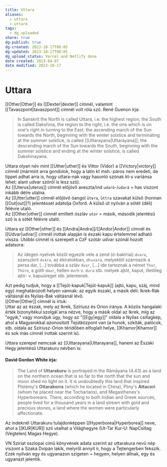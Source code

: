 ```yaml
---
title: Uttara
aliases:
  - uttara
  - uttará
tags:
  - dg_uploaded
share: true
dg-publish: true
dg-created: 2023-10-17T08:05
dg-updated: 2023-10-17T08:05
dg_upload_status: Vercel and Netlify done
date created: 2023-04-07
date modified: 2023-10-17
---
```


# Uttara

[[Other\|Other]] és [[Dexter\|dexter]] címnél, valamint [[Tavaszpont\|tavaszpont]] címnél volt róla szó. René Guenon írja:  
> In Sanskrit the North is called Uttara, i.e. the highest region; the South is called Dakshina, the region to the right, i.e. the one which is on one's right in turning to the East; the ascending march of the Sun towards the North, beginning with the winter solstice and terminating at the summer solstice, is called [[Uttarayana\|Uttarayana]]; the descending march of the Sun towards the South, beginning with the summer solstice and ending at the winter solstice, is called Dakshinayana.  

Uttara olyan név mint [[Uther\|uther]] és Vittor (Vidor) a [[Victory\|victory]] címnél (mármint arra gondolok, hogy a latin kt msh.-páros nem eredeti, de tippet adhat arra is, hogy uttara-nak vagy hasonló szónak kt-s variánsa lehet; alant udvar szóról is lesz szó).  
Az [[Uterus\|uterus]] címnél előjövő aveszta/ind `udarō`-/`udará` = has viszont inkább délre utalna.  
Az [[Utter\|utter]] címnél előjövő óangol `ūtera`, `ūttra` szavakat külső (honnan [[Out\|out]]?) jelentéssel adatolja Oxford. A külső út nyilván a sötét (déli) félévre utaló.  
Az [[Other\|other]] címnél említett ószláv `utor` = másik, második jelentésű szó is a sötét félévre utaló.  

Uttara az [[Other\|other]] és [[Andra\|Andra]]/[[Andor\|Andor]] címnél és [[Udvar\|udvar]] címnél írottak alapján is északi kapu értelemmel adható vissza. Utóbbi címnél is szerepelt a CzF szótár udvar szónál hozott adatsora:  
> Az idegen nyelvek közől egyezik vele a zend (ó-baktriai) `dvara`, szanszkrit `dvára`, az ékiratokban, `dhuvara`, melyektől származik a persa dar, \[...\] továbbá a szláv `dvor`, \[...\] ide tartoznak a német `Thor`, `Thüre`, a góth `daur`, hellen `durh` v. `dura` stb. melyek ajtót, kaput, illetőleg ajtó- v. kapuüreget stb. jelentenek.  

Azt pedig tudjuk, hogy a [[Tejút-kapuk\|Tejút-kapuk]] (ajtó, kapu, száj, mind egy) meghatározott helyen vannak: az egyik északi, a másik déli: Ikrek-Rák váltásnál és Nyilas-Bak váltásnál lévő.  
[[Other\|Other]] címnél is írtuk:  
Uttar az az észak, mely az Ikrek, Szíriusz és Orion iránya. A közös hangalaki érték bizonyítékul szolgál arra nézve, hogy a másik oldal az Ikrek, míg az "egyik," vagy mondjuk úgy, hogy az "[[Egy\|egy]]" oldala a Nyilas csillagkép, ahol a Magyarokkal azonosított Tejútközpont van (a hunok, szkíták, palócok, stb. oldala az Szíriusz-Orion téridőben elfoglalt helye, [[Khamor\|Khamor]] és sok más címnél írottak szerint is).  

Uttara szerepel nemcsak az [[Uttarayana\|Uttarayana]], hanem az Északi Hegy jelentésű Uttarakuru névben is:  

#### David Gordon White írja:

> The Land of **Uttarakuru** is portrayed in the Rāmāyana (4.43) as a land on the northern ocean that is so far to the north that the sun and moon shed no light on it. It is undoubtedly this land that inspired Ptolemy's **Ottarakorra** (which he located in China), Pliny's **Attacori** (whom he placed near the Tocharians), and Megasthenes's Hyperboreans. There, according to both Indian and Greek sources, people lived for a thousand years in a land strewn with gold and precious stones, a land where the women were particularly affectionate.  

Az indeknél Uttarakuru tulajdonképpen [[Hyperborea\|Hyperborea]] neve, ahol a [[KUR\|KUR]] szó utalhat a Világhegyre (Ut-Tar Kur-U: NapCsillag (Végtelen) Magas Hegye).  

VN Sziriat oszlopai című könyvének adata szerint az uttarakura nevű nép viszont a Szaka Dvipán lakik, melyről annyit ír, hogy a Tejtengerben fekszik. Ezek nyilván egy és ugyanazon szigeten = hegyen, helyen állnak, egy és ugyanazt jelentik.  